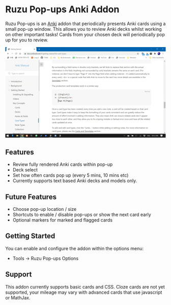# Ruzu Pop-ups Anki Addon
Ruzu Pop-ups is an [Anki](https://apps.ankiweb.net/) addon that periodically presents Anki cards using a small pop-up window.
This allows you to review Anki decks whilst working on other important tasks!
Cards from your chosen deck will periodically pop up for you to review.

![](images/pop_up_demo.gif)

## Features
- Review fully rendered Anki cards within pop-up
- Deck select
- Set how often cards pop up (every 5 mins, 10 mins etc)
- Currently supports text based Anki decks and models only.

## Future Features
- Choose pop-up location / size
- Shortcuts to enable / disable pop-ups or show the next card early
- Optional markers for marked and flagged cards

## Getting Started
You can enable and configure the addon within the options menu:

- Tools -> Ruzu Pop-ups Options

## Support
This addon currently supports basic cards and CSS.
Cloze cards are not yet supported, your mileage may vary with advanced cards that use javascript or MathJax.


